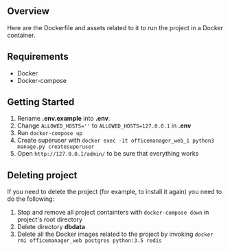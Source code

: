 ## Overview
Here are the Dockerfile and assets related to it to run the project in a Docker container.

## Requirements
* Docker
* Docker-compose

## Getting Started

1. Rename **.env.example** into **.env**.
2. Change `ALLOWED_HOSTS=''` to `ALLOWED_HOSTS=127.0.0.1` in **.env**
3. Run `docker-compose up`
4. Create superuser with `docker exec -it officemanager_web_1 python3 manage.py createsuperuser`
5. Open `http://127.0.0.1/admin/` to be sure that everything works


## Deleting project
If you need to delete the project (for example, to install it again) you need to do the following:
1. Stop and remove all project containters with `docker-compose down` in project's root directory
2. Delete directory **dbdata**
3. Delete all the Docker images related to the project by invoking `docker rmi officemanager_web postgres python:3.5 redis`
